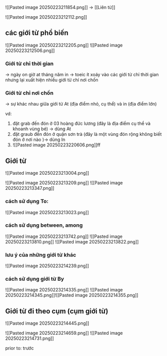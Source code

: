 ![[Pasted image 20250223211854.png]]
-> [[Liên từ]]

![[Pasted image 20250223212112.png]]

## các giới từ phổ biến

![[Pasted image 20250223212205.png]]
![[Pasted image 20250223212506.png]]
### Giới từ chỉ thời gian
-> ngày on giờ at tháng năm in 
-> toeic ít xoáy vào các giới từ chỉ thời gian nhưng lại xuất hiện nhiều giới từ chỉ nơi chốn 

### Giới từ chỉ nơi chốn 
-> sự khác nhau giữa giới từ At (địa điểm nhỏ, cụ thể) và in (địa điểm lớn)

vd: 
1. đặt grab đến đón ở 03 hoàng đức lương (đây là địa điểm cụ thể và khoanh vùng bé) -> dùng At
2. đặt graub đến đón ở quận sơn trà (đây là một vùng đón rộng không biết đón ở nơi nào )-> dùng In
3. ![[Pasted image 20250223220606.png]]ff

## Giới từ 
![[Pasted image 20250223213004.png]]

![[Pasted image 20250223213209.png]]
![[Pasted image 20250223213347.png]]
### cách sử dụng To: 
![[Pasted image 20250223213023.png]]

### cách sử dụng between, among
![[Pasted image 20250223213742.png]]
![[Pasted image 20250223213810.png]]
![[Pasted image 20250223213822.png]]

### lưu ý của những giới từ khác 
![[Pasted image 20250223214239.png]]

### cách sử dụng giới từ By 
![[Pasted image 20250223214335.png]]
![[Pasted image 20250223214345.png]]![[Pasted image 20250223214355.png]]

## Giới từ đi theo cụm (cụm giới từ)
![[Pasted image 20250223214445.png]]

![[Pasted image 20250223214659.png]]
![[Pasted image 20250223214731.png]]

prior to: trước 


